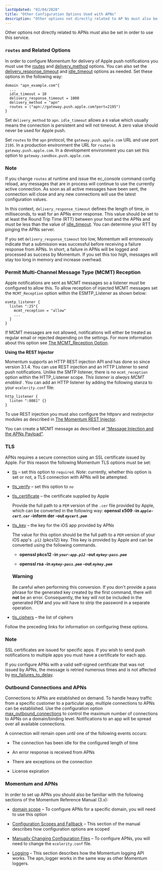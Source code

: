 ```yaml
---
lastUpdated: "02/04/2020"
title: "Other Configuration Options Used with APNs"
description: "Other options not directly related to AP Ns must also be set in order to use this service In order to configure Momentum for delivery of Apple push notifications you must use the routes and delivery method options You can also set the delivery response timeout and idle timeout options..."
---
```


Other options not directly related to APNs must also be set in order to use this service.

### <a name="apns.other.options.routes"></a> `routes` and Related Options

In order to configure Momentum for delivery of Apple push notifications you must use the [routes](/momentum/3/3-reference/3-reference-conf-ref-routes) and [delivery_method](/momentum/3/3-reference/3-reference-conf-ref-delivery-method) options. You can also set the [delivery_response_timeout](/momentum/3/3-reference/3-reference-conf-ref-delivery-response-timeout) and [idle_timeout](/momentum/3/3-reference/3-reference-conf-ref-idle-timeout) options as needed. Set these options in the following way:

```
domain "apn_example.com"{
  ...
  idle_timeout = 10
  delivery_response_timeout = 1000
  delivery_method = "apn"
  routes = ("apn://gateway.push.apple.com?port=2195")
}
```

Set `delivery_method` to `apn`. `idle_timeout` allows a `0` value which usually means the connection is persistent and will not timeout. A zero value should never be used for Apple push.

Set `routes` to the `apn` protocol, the `gateway.push.apple.com` URL and use port `2195`. In a production environment the URL for `routes` is `gateway.push.apple.com`. In a development environment you can set this option to `gateway.sandbox.push.apple.com`.

### Note

If you change `routes` at runtime and issue the ec_console command config reload, any messages that are in process will continue to use the currently active connection. As soon as all active messages have been sent, the connection will close and any new connections will use the latest configuration values.

In this context, `delivery_response_timeout` defines the length of time, in milliseconds, to wait for an APNs error response. This value should be set to at least the Round Trip Time (RTT) between your host and the APNs and must be less than the value of [idle_timeout](/momentum/3/3-reference/3-reference-conf-ref-idle-timeout). You can determine your RTT by pinging the APNs server.

If you set `delivery_response_timeout` too low, Momentum will erroneously indicate that a submission was successful before receiving a failure response from APNs. In short, a failure in APNs will be logged and processed as success by Momentum. If you set this too high, messages will stay too long in memory and increase overhead.

### <a name="apns.other.options.mcmt"></a> Permit Multi-Channel Message Type (MCMT) Reception

Apple notifications are sent as MCMT messages so a listener must be configured to allow this. To allow reception of injected MCMT messages set the `MCMT_Reception` option within the ESMTP_Listener as shown below:

```
esmtp_listener {
  listen ":25"{
    mcmt_reception = "allow"
    ...
  }
}
```

If MCMT messages are not allowed, notifications will either be treated as regular email or rejected depending on the settings. For more information about this option see [The MCMT_Reception Option](/momentum/mobile/mobile-reference/mm-7-mcmt-reception).

<a name="push.apn.listener.rest"></a> 

**Using the REST Injector**

Momentum supports an HTTP REST injection API and has done so since version 3.1.4\. You can use REST injection and an HTTP Listener to send push notifications. Unlike the SMTP listener, there is no `mcmt_reception` option within the HTTP_Listener scope. *This listener is always MCMT enabled* . You can add an HTTP listener by adding the following stanza to your `ecelerity.conf` file:

```
http_listener {
  listen ":8081" {}
}
```

To use REST injection you must also configure the httpsrv and restinjector modules as described in [The Momentum REST Injector](https://support.messagesystems.com/docs/web-mc-rest/).

You can create a MCMT message as described at [“Message Injection and the APNs Payload”](/momentum/3/3-push/apns-using#apns.using.mcmt).

### <a name="apns.other.options.tls"></a> TLS

APNs requires a secure connection using an SSL certificate issued by Apple. For this reason the following Momentum TLS options must be set:

*   [tls](/momentum/3/3-reference/conf-ref-tls) – set this option to `required`. *Note*: currently, whether this option is set or not, a TLS connection with APNs will be attempted.

*   [tls_verify](/momentum/3/3-reference/conf-ref-tls-verify) – set this option to `no`

*   [tls_certificate](/momentum/3/3-reference/conf-ref-tls-certificate) – the certificate supplied by Apple

    Provide the full path to a `PEM` version of the `.cer` file provided by Apple, which can be converted in the following way: **openssl x509 -in *`apple-cert.cer`* -inform der -out *`mycert.pem`***                                                            

*   [tls_key](/momentum/3/3-reference/conf-ref-tls-key) – the key for the iOS app provided by APNs

    The value for this option should be the full path to a `PEM` version of your iOS app's `.p12` (pkcs12) key. This key is provided by Apple and can be converted using the following commands.

    *   **openssl pkcs12 -in *`your-app.p12`* -out *`mykey-pass.pem`***                                                    

    *   **openssl rsa -in *`mykey-pass.pem`* -out *`mykey.pem`***                                              

    ### Warning

    Be careful when performing this conversion. If you don't provide a pass phrase for the generated key created by the first command, there will **not** be an error. Consequently, the key will not be included in the generated PEM and you will have to strip the password in a separate operation.

*   [tls_ciphers](/momentum/3/3-reference/conf-ref-tls-ciphers) – the list of ciphers

Follow the preceding links for information on configuring these options.

### Note

SSL certificates are issued for specific apps. If you wish to send push notifications to multiple apps you must have a certificate for each app.

If you configure APNs with a valid self-signed certificate that was not issued by APNs, the message is retried numerous times and is not affected by [mx_failures_to_delay](/momentum/3/3-reference/3-reference-conf-ref-mx-failures-to-delay).

### <a name="apns.outbound.connections"></a> Outbound Connections and APNs

Connections to APNs are established on demand. To handle heavy traffic from a specific customer to a particular app, multiple connections to APNs can be established. Use the configuration option [max_outbound_connections](/momentum/3/3-reference/3-reference-conf-ref-max-outbound-connections) to control the maximum number of connections to APNs on a domain/binding level. Notifications to an app will be spread over all available connections.

A connection will remain open until one of the following events occurs:

*   The connection has been idle for the configured length of time

*   An error response is received from APNs

*   There are exceptions on the connection

*   License expiration

### <a name="apns.momentum"></a> Momentum and APNs

In order to set up APNs you should also be familiar with the following sections of the Momentum Reference Manual (3.x):

*   [domain scope](/momentum/3/3-reference/3-reference-conf-ref-domain) – To configure APNs for a specific domain, you will need to use this option

*   [Configuration Scopes and Fallback](/momentum/3/3-reference/3-reference-ecelerity-conf-fallback) – This section of the manual describes how configuration options are scoped

*   [Manually Changing Configuration Files](/momentum/3/3-reference/conf-manual-changes) – To configure APNs, you will need to change the `ecelerity.conf` file.

*   [Logging](/momentum/3/3-reference/operations-logging) – This section describes how the Momentum logging API works. The apn_logger works in the same way as other Momentum loggers.